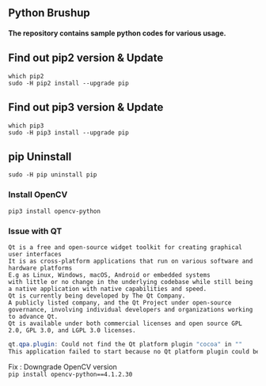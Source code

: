 ## Python Brushup

#### The repository contains sample python codes for various usage.

## Find out pip2 version & Update
`which pip2` </br>
`sudo -H pip2 install --upgrade pip`

## Find out pip3 version & Update
`which pip3` </br>
`sudo -H pip3 install --upgrade pip`

## pip Uninstall
`sudo -H pip uninstall pip`

### Install OpenCV
`pip3 install opencv-python`

### Issue with QT

```text
Qt is a free and open-source widget toolkit for creating graphical user interfaces 
It is as cross-platform applications that run on various software and hardware platforms
E.g as Linux, Windows, macOS, Android or embedded systems
with little or no change in the underlying codebase while still being a native application with native capabilities and speed. 
Qt is currently being developed by The Qt Company.
A publicly listed company, and the Qt Project under open-source governance, involving individual developers and organizations working to advance Qt.
Qt is available under both commercial licenses and open source GPL 2.0, GPL 3.0, and LGPL 3.0 licenses.
```

```java
qt.qpa.plugin: Could not find the Qt platform plugin "cocoa" in ""
This application failed to start because no Qt platform plugin could be initialized. Reinstalling the application may fix this problem.
```

Fix : Downgrade OpenCV version </br>
`pip install opencv-python==4.1.2.30`
